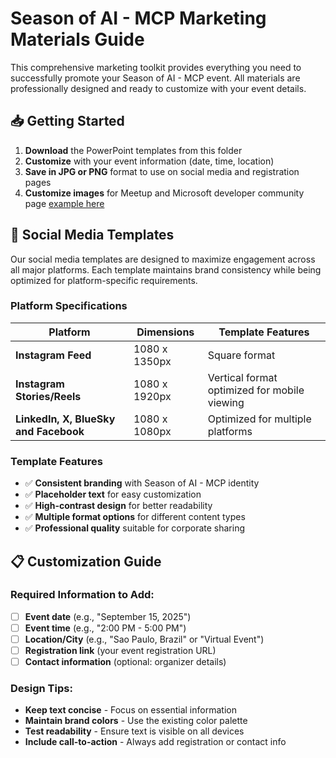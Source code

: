 # Season of AI - MCP Marketing Materials Guide

This comprehensive marketing toolkit provides everything you need to successfully promote your Season of AI - MCP event. All materials are professionally designed and ready to customize with your event details.

## 📥 Getting Started

1. **Download** the PowerPoint templates from this folder
2. **Customize** with your event information (date, time, location)
3. **Save in JPG or PNG** format to use on social media and registration pages
4. **Customize images** for Meetup and Microsoft developer community page [example here](https://github.com/microsoft/community-content/blob/main/Season-of-AI_MCP/Marketing%20Kit/images/SoAI_MCP_DevCom_Banner_Sample.png)

## 📱 Social Media Templates

Our social media templates are designed to maximize engagement across all major platforms. Each template maintains brand consistency while being optimized for platform-specific requirements.

### Platform Specifications

| Platform | Dimensions | Template Features |
|----------|------------|-------------------|
| **Instagram Feed** | 1080 x 1350px | Square format |
| **Instagram Stories/Reels** | 1080 x 1920px | Vertical format optimized for mobile viewing |
| **LinkedIn, X, BlueSky and Facebook** | 1080 x 1080px | Optimized for multiple platforms |

### Template Features
- ✅ **Consistent branding** with Season of AI - MCP identity
- ✅ **Placeholder text** for easy customization
- ✅ **High-contrast design** for better readability
- ✅ **Multiple format options** for different content types
- ✅ **Professional quality** suitable for corporate sharing

## 📋 Customization Guide

### Required Information to Add:
- [ ] **Event date** (e.g., "September 15, 2025")
- [ ] **Event time** (e.g., "2:00 PM - 5:00 PM")
- [ ] **Location/City** (e.g., "Sao Paulo, Brazil" or "Virtual Event")
- [ ] **Registration link** (your event registration URL)
- [ ] **Contact information** (optional: organizer details)

### Design Tips:
- **Keep text concise** - Focus on essential information
- **Maintain brand colors** - Use the existing color palette
- **Test readability** - Ensure text is visible on all devices
- **Include call-to-action** - Always add registration or contact info
